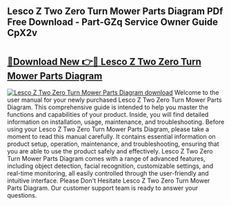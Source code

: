 ## Lesco Z Two Zero Turn Mower Parts Diagram PDf Free Download - Part-GZq Service Owner Guide CpX2v

# <h2><a href="http://dfiajmz.blite.top/?on=Lesco+Z+Two+Zero+Turn+Mower+Parts+Diagram">🔗Download New 👉🔴 Lesco Z Two Zero Turn Mower Parts Diagram</a></h2>

[![Lesco Z Two Zero Turn Mower Parts Diagram download](https://i.imgur.com/lujVjoI.png)](http://dfiajmz.blite.top/?on=Lesco+Z+Two+Zero+Turn+Mower+Parts+Diagram)
Welcome to the user manual for your newly purchased Lesco Z Two Zero Turn Mower Parts Diagram. This comprehensive guide is intended to help you master the functions and capabilities of your product. Inside, you will find detailed information on installation, usage, maintenance, and troubleshooting. Before using your Lesco Z Two Zero Turn Mower Parts Diagram, please take a moment to read this manual carefully. It contains essential information on product setup, operation, maintenance, and troubleshooting, ensuring that you are able to use the product safely and effectively. Lesco Z Two Zero Turn Mower Parts Diagram comes with a range of advanced features, including object detection, facial recognition, customizable settings, and real-time monitoring, all easily controlled through the user-friendly and intuitive interface. Please Don't Hesitate Lesco Z Two Zero Turn Mower Parts Diagram. Our customer support team is ready to answer your questions.
